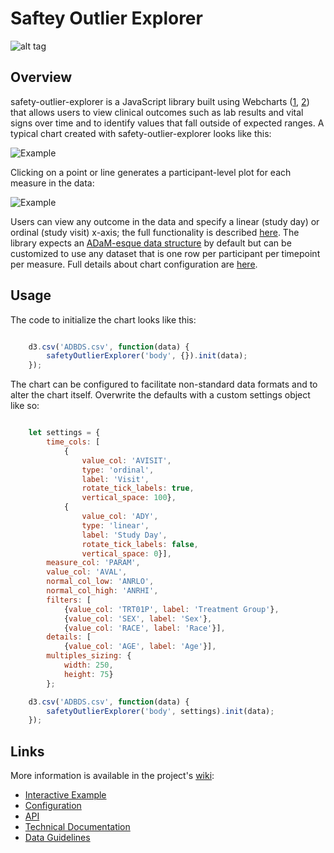 # Saftey Outlier Explorer

![alt tag](https://user-images.githubusercontent.com/31038805/32173925-d40b050a-bd56-11e7-8750-1bc631296376.gif)


## Overview 
safety-outlier-explorer is a JavaScript library built using Webcharts ([1](https://github.com/RhoInc/Webcharts), [2](https://github.com/RhoInc/webcharts-wrapper-boilerplate)) that allows users to view clinical outcomes such as lab results and vital signs over time and to identify values that fall outside of expected ranges. A typical chart created with safety-outlier-explorer looks like this:

![Example](https://github.com/RhoInc/safety-outlier-explorer/wiki/img/default-view.PNG)

Clicking on a point or line generates a participant-level plot for each measure in the data:

![Example](https://github.com/RhoInc/safety-outlier-explorer/wiki/img/all-measures.PNG)

Users can view any outcome in the data and specify a linear (study day) or ordinal (study visit) x-axis; the full functionality is described [here](https://github.com/RhoInc/safety-outlier-explorer/wiki/User-Requirements).
The library expects an [ADaM-esque data structure](https://www.cdisc.org/system/files/members/standard/foundational/adam/analysis_data_model_v2.1.pdf) by default but can be customized to use any dataset that is one row per participant per timepoint per measure.
Full details about chart configuration are [here](Configuration).



## Usage

The code to initialize the chart looks like this: 

```javascript

    d3.csv('ADBDS.csv', function(data) {
        safetyOutlierExplorer('body', {}).init(data);
    });

```

The chart can be configured to facilitate non-standard data formats and to alter the chart itself. Overwrite the defaults with a custom settings object like so:

```javascript

    let settings = {
        time_cols: [
            {
                value_col: 'AVISIT',
                type: 'ordinal',
                label: 'Visit',
                rotate_tick_labels: true,
                vertical_space: 100},
            {
                value_col: 'ADY',
                type: 'linear',
                label: 'Study Day',
                rotate_tick_labels: false,
                vertical_space: 0}],
        measure_col: 'PARAM',
        value_col: 'AVAL',
        normal_col_low: 'ANRLO',
        normal_col_high: 'ANRHI',
        filters: [
            {value_col: 'TRT01P', label: 'Treatment Group'},
            {value_col: 'SEX', label: 'Sex'},
            {value_col: 'RACE', label: 'Race'}],
        details: [
            {value_col: 'AGE', label: 'Age'}],
        multiples_sizing: {
            width: 250,
            height: 75}
        };

    d3.csv('ADBDS.csv', function(data) {
        safetyOutlierExplorer('body', settings).init(data);
    });

```

## Links 

More information is available in the project's [wiki](https://github.com/RhoInc/paneled-outlier-explorer/wiki/): 

- [Interactive Example](https://rhoinc.github.io/viz-library/examples/0019-paneled-outlier-explorer/example.html)
- [Configuration](https://github.com/RhoInc/paneled-outlier-explorer/wiki/Configuration) 
- [API](https://github.com/RhoInc/paneled-outlier-explorer/wiki/Configuration)
- [Technical Documentation](https://github.com/RhoInc/paneled-outlier-explorer/wiki/Technical-Documentation) 
- [Data Guidelines](https://github.com/RhoInc/paneled-outlier-explorer/wiki/Data-Guidelines)
